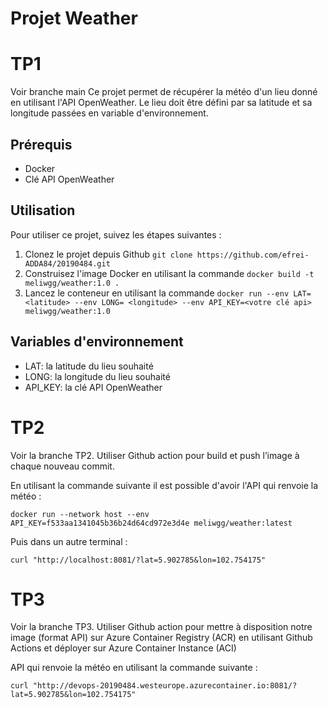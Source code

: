 # Projet Weather

# TP1

Voir branche main
Ce projet permet de récupérer la météo d'un lieu donné en utilisant l'API OpenWeather. Le lieu doit être défini par sa latitude et sa longitude passées en variable d'environnement.

## Prérequis

- Docker
- Clé API OpenWeather

## Utilisation

Pour utiliser ce projet, suivez les étapes suivantes :

1. Clonez le projet depuis Github
`git clone https://github.com/efrei-ADDA84/20190484.git`
2. Construisez l'image Docker en utilisant la commande 
`docker build -t meliwgg/weather:1.0 .`
3. Lancez le conteneur en utilisant la commande 
`docker run --env LAT= <latitude> --env LONG= <longitude> --env API_KEY=<votre clé api> meliwgg/weather:1.0  `

## Variables d'environnement

- LAT: la latitude du lieu souhaité
- LONG: la longitude du lieu souhaité
- API_KEY: la clé API OpenWeather

# TP2

Voir la branche TP2.
Utiliser Github action pour build et push l’image à chaque nouveau commit.

En utilisant la commande suivante il est possible d'avoir l'API qui renvoie la météo :

` docker run --network host --env API_KEY=f533aa1341045b36b24d64cd972e3d4e meliwgg/weather:latest ` 

Puis dans un autre terminal : 

` curl "http://localhost:8081/?lat=5.902785&lon=102.754175" `


# TP3

Voir la branche TP3.
Utiliser Github action pour mettre à disposition notre image (format API) sur Azure Container Registry (ACR) en utilisant Github Actions et déployer sur Azure Container Instance (ACI)

API qui renvoie la météo en utilisant la commande suivante :

` curl "http://devops-20190484.westeurope.azurecontainer.io:8081/?lat=5.902785&lon=102.754175" `
